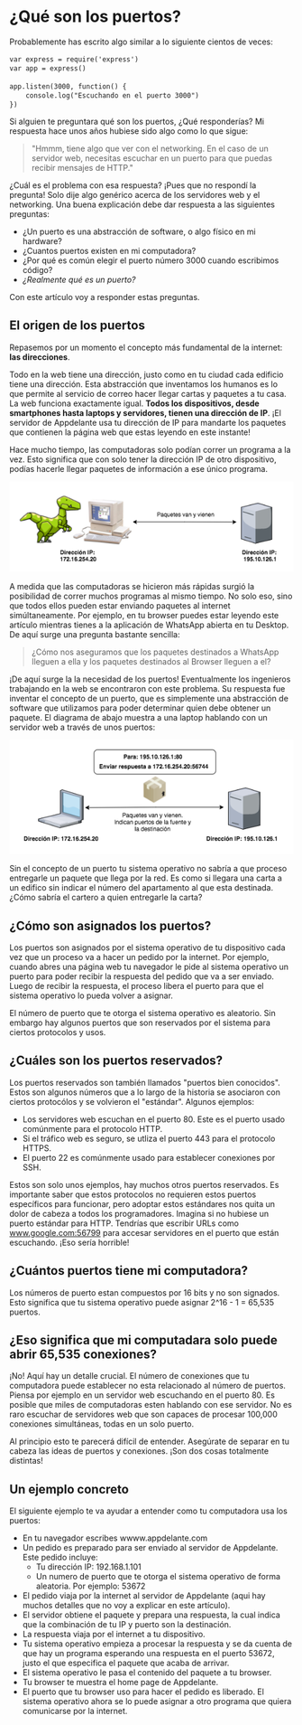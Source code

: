 # ¿Qué son los puertos?

Probablemente has escrito algo similar a lo siguiente cientos de veces:

```
var express = require('express')
var app = express()

app.listen(3000, function() {
	console.log("Escuchando en el puerto 3000")
})
```

Si alguien te preguntara qué son los puertos, ¿Qué responderías? Mi respuesta hace unos años hubiese sido algo como lo que sigue:

> "Hmmm, tiene algo que ver con el networking. En el caso de un servidor web, necesitas escuchar en un puerto para que puedas recibir mensajes de HTTP."

¿Cuál es el problema con esa respuesta? ¡Pues que no respondí la pregunta! Solo dije algo genérico acerca de los servidores web y el networking. Una buena explicación debe dar respuesta a las siguientes preguntas:

- ¿Un puerto es una abstracción de software, o algo físico en mi hardware?
- ¿Cuantos puertos existen en mi computadora?
- ¿Por qué es común elegir el puerto número 3000 cuando escribimos código?
- *¿Realmente qué es un puerto?*

Con este artículo voy a responder estas preguntas. 

## El origen de los puertos

Repasemos por un momento el concepto más fundamental de la internet: **las direcciones**. 

Todo en la web tiene una dirección, justo como en tu ciudad cada edificio tiene una dirección. Esta abstracción que inventamos los humanos es lo que permite al servicio de correo hacer llegar cartas y paquetes a tu casa. La web funciona exactamente igual. __Todos los dispositivos, desde smartphones hasta laptops y servidores, tienen una dirección de IP__. ¡El servidor de Appdelante usa tu dirección de IP para mandarte los paquetes que contienen la página web que estas leyendo en este instante!

Hace mucho tiempo, las computadoras solo podían correr un programa a la vez. Esto significa que con solo tener la dirección IP de otro dispositivo, podías hacerle llegar paquetes de información a ese único programa.

<p align="center">
  <img src="https://github.com/macadev/Appdelante-Articulos/blob/master/imagenes/ports_explained.png"/>
</p>

A medida que las computadoras se hicieron más rápidas surgió la posibilidad de correr muchos programas al mismo tiempo. No solo eso, sino que todos ellos pueden estar enviando paquetes al internet simúltaneamente. Por ejemplo, en tu browser puedes estar leyendo este artículo mientras tienes a la aplicación de WhatsApp abierta en tu Desktop. De aquí surge una pregunta bastante sencilla:

> ¿Cómo nos aseguramos que los paquetes destinados a WhatsApp lleguen a ella y los paquetes destinados al Browser lleguen a el?

¡De aquí surge la la necesidad de los puertos! Eventualmente los ingenieros trabajando en la web se encontraron con este problema. Su respuesta fue inventar el concepto de un puerto, que es simplemente una abstracción de software que utilizamos para poder determinar quien debe obtener un paquete. El diagrama de abajo muestra a una laptop hablando con un servidor web a través de unos puertos:

<p align="center">
  <img src="https://github.com/macadev/Appdelante-Articulos/blob/master/imagenes/ports_explained_2.png"/>
</p>

Sin el concepto de un puerto tu sistema operativo no sabría a que proceso entregarle un paquete que llega por la red. Es como si llegara una carta a un edifico sin indicar el número del apartamento al que esta destinada. ¿Cómo sabría el cartero a quien entregarle la carta?

## ¿Cómo son asignados los puertos?

Los puertos son asignados por el sistema operativo de tu dispositivo cada vez que un proceso va a hacer un pedido por la internet. Por ejemplo, cuando abres una página web tu navegador le pide al sistema operativo un puerto para poder recibir la respuesta del pedido que va a ser enviado. Luego de recibir la respuesta, el proceso libera el puerto para que el sistema operativo lo pueda volver a asignar.

El número de puerto que te otorga el sistema operativo es aleatorio. Sin embargo hay algunos puertos que son reservados por el sistema para ciertos protocolos y usos.

## ¿Cuáles son los puertos reservados?

Los puertos reservados son también llamados "puertos bien conocidos". Estos son algunos números que a lo largo de la historia se asociaron con ciertos protocólos y se volvieron el "estándar". Algunos ejemplos:

- Los servidores web escuchan en el puerto 80. Este es el puerto usado comúnmente para el protocolo HTTP.
- Si el tráfico web es seguro, se utliza el puerto 443 para el protocolo HTTPS.
- El puerto 22 es comúnmente usado para establecer conexiones por SSH.

Estos son solo unos ejemplos, hay muchos otros puertos reservados. Es importante saber que estos protocolos no requieren estos puertos específicos para funcionar, pero adoptar estos estándares nos quita un dolor de cabeza a todos los programadores. Imagina si no hubiese un puerto estándar para HTTP. Tendrías que escribir URLs como www.google.com:56799 para accesar servidores en el puerto que están escuchando. ¡Eso sería horrible!

## ¿Cuántos puertos tiene mi computadora?

Los números de puerto estan compuestos por 16 bits y no son signados. Esto significa que tu sistema operativo puede asignar 2^16 - 1 = 65,535 puertos.

## ¿Eso significa que mi computadara solo puede abrir 65,535 conexiones?

¡No! Aquí hay un detalle crucial. El número de conexiones que tu computadora puede establecer no esta relacionado al número de puertos. Piensa por ejemplo en un servidor web escuchando en el puerto 80. Es posible que miles de computadoras esten hablando con ese servidor. No es raro escuchar de servidores web que son capaces de procesar 100,000 conexiones simultáneas, todas en un solo puerto.

Al principio esto te parecerá difícil de entender. Asegúrate de separar en tu cabeza las ideas de puertos y conexiones. ¡Son dos cosas totalmente distintas!

## Un ejemplo concreto

El siguiente ejemplo te va ayudar a entender como tu computadora usa los puertos:

* En tu navegador escribes wwww.appdelante.com
* Un pedido es preparado para ser enviado al servidor de Appdelante. Este pedido incluye:
	*  Tu dirección IP: 192.168.1.101
	*  Un numero de puerto que te otorga el sistema operativo de forma aleatoria. Por ejemplo: 53672
*  El pedido viaja por la internet al servidor de Appdelante (aqui hay muchos detalles que no voy a explicar en este artículo).
*  El servidor obtiene el paquete y prepara una respuesta, la cual indica que la combinación de tu IP y puerto son la destinación.
*  La respuesta viaja por el internet a tu dispositivo.
*  Tu sistema operativo empieza a procesar la respuesta y se da cuenta de que hay un programa esperando una respuesta en el puerto 53672, justo el que especifica el paquete que acaba de arrivar.
*  El sistema operativo le pasa el contenido del paquete a tu browser.
*  Tu browser te muestra el home page de Appdelante.
*  El puerto que tu browser uso para hacer el pedido es liberado. El sistema operativo ahora se lo puede asignar a otro programa que quiera comunicarse por la internet. 
